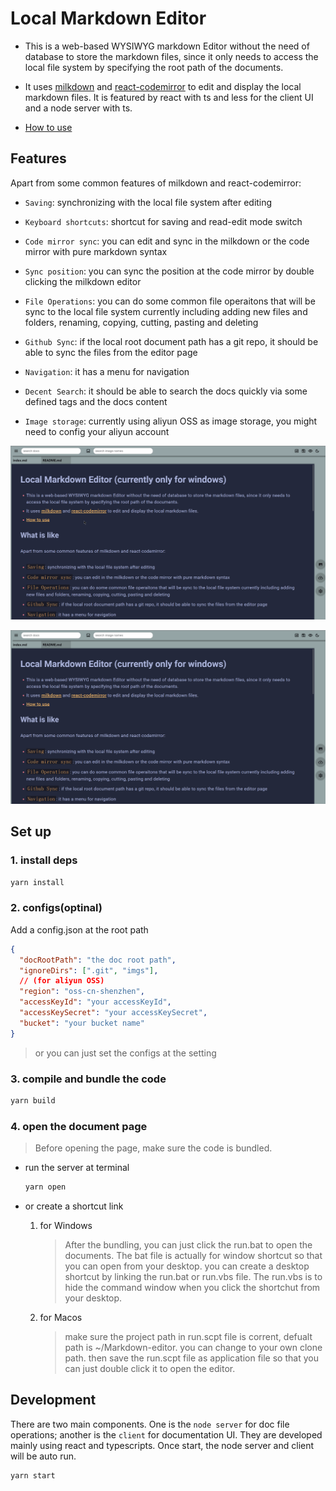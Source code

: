 # Local Markdown Editor

- This is a web-based WYSIWYG markdown Editor without the need of database to store the markdown files, since it only needs to access the local file system by specifying the root path of the documents.

- It uses [milkdown](https://milkdown.dev/getting-started) and [react-codemirror](https://uiwjs.github.io/react-codemirror/) to edit and display the local markdown files. It is featured by react with ts and less for the client UI and a node server with ts.

- [How to use](#set-up)

## Features

Apart from some common features of milkdown and react-codemirror:

- `Saving`: synchronizing with the local file system after editing

- `Keyboard shortcuts`: shortcut for saving and read-edit mode switch

- `Code mirror sync`: you can edit and sync in the milkdown or the code mirror with pure markdown syntax

- `Sync position`: you can sync the position at the code mirror by double clicking the milkdown editor

- `File Operations`: you can do some common file operaitons that will be sync to the local file system currently including adding new files and folders, renaming, copying, cutting, pasting and deleting

- `Github Sync`: if the local root document path has a git repo, it should be able to sync the files from the editor page

- `Navigation`: it has a menu for navigation

- `Decent Search`: it should be able to search the docs quickly via some defined tags and the docs content

- `Image storage`: currently using aliyun OSS as image storage, you might need to config your aliyun account

![](./figures/demo1.gif)

![](./figures/demo2.gif)

## Set up

### 1. install deps

```bash
yarn install
```

### 2. configs(optinal)

Add a config.json at the root path

```json
{
  "docRootPath": "the doc root path",
  "ignoreDirs": [".git", "imgs"],
  // (for aliyun OSS)
  "region": "oss-cn-shenzhen",
  "accessKeyId": "your accessKeyId",
  "accessKeySecret": "your accessKeySecret",
  "bucket": "your bucket name"
}
```

> or you can just set the configs at the setting

### 3. compile and bundle the code

```bash
yarn build
```

### 4. open the document page

> Before opening the page, make sure the code is bundled.

- run the server at terminal

  ```bash
  yarn open
  ```

- or create a shortcut link

  1. for Windows

     > After the bundling, you can just click the run.bat to open the documents. The bat file is actually for window shortcut so that you can open from your desktop.
     > you can create a desktop shortcut by linking the run.bat or run.vbs file.
     > The run.vbs is to hide the command window when you click the shortchut from your desktop.

  2. for Macos
     > make sure the project path in run.scpt file is corrent, defualt path is ~/Markdown-editor. you can change to your own clone path.
     > then save the run.scpt file as application file so that you can just double click it to open the editor.

## Development

There are two main components. One is the `node server` for doc file operations; another is the `client` for documentation UI. They are developed mainly using react and typescripts. Once start, the node server and client will be auto run.

```bash
yarn start
```
